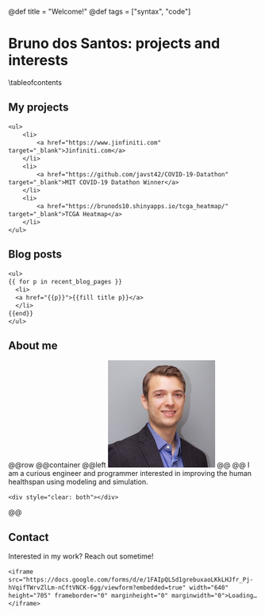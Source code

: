 @def title = "Welcome!"
@def tags = ["syntax", "code"]


# Bruno dos Santos: projects and interests
\tableofcontents <!-- you can use \toc as well -->

## My projects
~~~
<ul>
    <li>
        <a href="https://www.jinfiniti.com" target="_blank">Jinfiniti.com</a>
    </li>
    <li>
        <a href="https://github.com/javst42/COVID-19-Datathon" target="_blank">MIT COVID-19 Datathon Winner</a>
    </li>
    <li>
        <a href="https://brunods10.shinyapps.io/tcga_heatmap/" target="_blank">TCGA Heatmap</a>
    </li>
</ul>
~~~

## Blog posts
~~~
<ul>
{{ for p in recent_blog_pages }}
  <li>
  <a href="{{p}}">{{fill title p}}</a>
  </li>
{{end}}
</ul>
~~~



## About me
@@row
@@container
@@left ![](/assets/prof_pic_face.jpg) @@
@@
I am a curious engineer and programmer interested in improving the human healthspan using modeling and simulation.
~~~
<div style="clear: both"></div>
~~~
@@


## Contact
Interested in my work? Reach out sometime!

~~~
<iframe src="https://docs.google.com/forms/d/e/1FAIpQLSd1grebuxaoLKkLHJfr_Pj-hVqifTWrvZlLm-nCftVNCK-6gg/viewform?embedded=true" width="640" height="705" frameborder="0" marginheight="0" marginwidth="0">Loading…</iframe>
~~~

